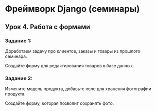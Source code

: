 # Фреймворк Django (семинары)
## Урок 4. Работа с формами
### Задание 1:
Доработаем задачу про клиентов, заказы и товары из прошлого семинара.

Создайте форму для редактирования товаров в базе данных.

### Задание 2:
Измените модель продукта, добавьте поле для хранения фотографии продукта.

Создайте форму, которая позволит сохранять фото.
